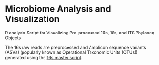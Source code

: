 # Microbiome Analysis and Visualization
R analysis Script for Visualizing Pre-processed 16s, 18s, and ITS Phyloseq Objects


The 16s raw reads are preprocessed and Amplicon sequence variants (ASVs) (popularly known as Operational Taxonomic Units (OTUs)) generated using the [16s master script](https://github.com/NOngeso/Microbiome_Visualization/blob/main/scripts/master_16s_Analysis.R).
